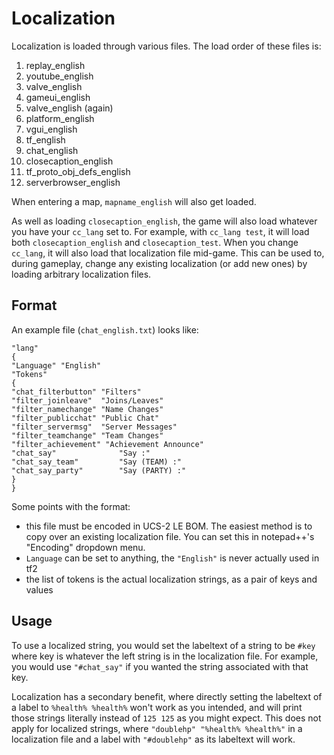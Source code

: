 # Localization

Localization is loaded through various files. The load order of these files is:

1. replay_english
2. youtube_english
3. valve_english
4. gameui_english
5. valve_english (again)
6. platform_english
7. vgui_english
8. tf_english
9. chat_english
10. closecaption_english
11. tf_proto_obj_defs_english
12. serverbrowser_english

When entering a map, `mapname_english` will also get loaded.

As well as loading `closecaption_english`, the game will also load whatever you have your `cc_lang` set to. For example, with `cc_lang test`, it will load both `closecaption_english` and `closecaption_test`. When you change `cc_lang`, it will also load that localization file mid-game. This can be used to, during gameplay, change any existing localization (or add new ones) by loading arbitrary localization files.

## Format

An example file (`chat_english.txt`) looks like:

```
"lang"
{
"Language" "English"
"Tokens"
{
"chat_filterbutton"	"Filters"
"filter_joinleave"	"Joins/Leaves"
"filter_namechange"	"Name Changes"
"filter_publicchat"	"Public Chat"
"filter_servermsg"	"Server Messages"
"filter_teamchange"	"Team Changes"
"filter_achievement" "Achievement Announce"
"chat_say"				"Say :"
"chat_say_team"			"Say (TEAM) :"
"chat_say_party"		"Say (PARTY) :"
}
}
```

Some points with the format:
* this file must be encoded in UCS-2 LE BOM. The easiest method is to copy over an existing localization file. You can set this in notepad++'s "Encoding" dropdown menu.
* `Language` can be set to anything, the `"English"` is never actually used in tf2
* the list of tokens is the actual localization strings, as a pair of keys and values

## Usage

To use a localized string, you would set the labeltext of a string to be `#key` where key is whatever the left string is in the localization file. For example, you would use `"#chat_say"` if you wanted the string associated with that key.

Localization has a secondary benefit, where directly setting the labeltext of a label to `%health% %health%` won't work as you intended, and will print those strings literally instead of `125 125` as you might expect. This does not apply for localized strings, where `"doublehp" "%health% %health%"` in a localization file and a label with `"#doublehp"` as its labeltext will work.
